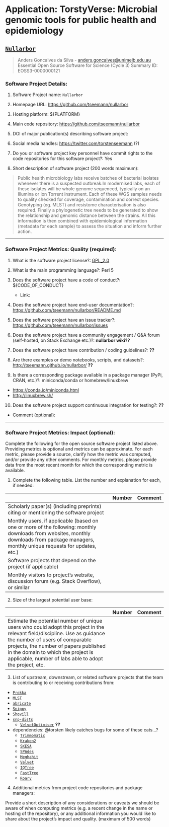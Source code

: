 # Application: TorstyVerse: Microbial genomic tools for public health and epidemiology

## [`Nullarbor`]( https://github.com/tseemann/nullarbor )

> Anders Goncalves da Silva - anders.goncalves@unimelb.edu.au Essential Open Source Software for Science (Cycle 3)
Summary
> ID: EOSS3-0000000121

### Software Project Details:

1. Software Project name: `Nullarbor`

2. Homepage URL: https://github.com/tseemann/nullarbor

3. Hosting platform: ${PLATFORM}

4. Main code repository: https://github.com/tseemann/nullarbor

5. DOI of major publication(s) describing software project:

6. Social media handles: https://twitter.com/torstenseemann (?)

7. Do you or software project key personnel have commit rights to the code repositories for this software project?: Yes

8. Short description of software project (200 words maximum):

> Public health microbiology labs receive batches of bacterial isolates whenever there is a suspected outbreak.In modernised labs, each of these isolates will be whole genome sequenced, typically on an Illumina or Ion Torrent instrument. Each of these WGS samples needs to quality checked for coverage, contamination and correct species. Genotyping (eg. MLST) and resistome characterisation is also required. Finally a phylogenetic tree needs to be generated to show the relationship and genomic distance between the strains. All this information is then combined with epidemiological information (metadata for each sample) to assess the situation and inform further action.

---

### Software Project Metrics: Quality (required):


1. What is the software project license?: [GPL_2.0]( https://raw.githubusercontent.com/tseemann/nullarbor/master/LICENSE )

2. What is the main programming language?: Perl 5

3. Does the software project have a code of conduct?: ${CODE_OF_CONDUCT}
	- Link:

4. Does the software project have end-user documentation?: https://github.com/tseemann/nullarbor/README.md

5. Does the software project have an issue tracker?: https://github.com/tseemann/nullarbor/issues

6. Does the software project have a community engagement / Q&A forum (self-hosted, on Stack Exchange etc.)?: **nullarbor wiki??**

7. Does the software project have contribution / coding guidelines?: **??**

8. Are there examples or demo notebooks, scripts, and datasets?: http://tseemann.github.io/nullarbor/ **??**

9. Is there a corresponding package available in a package manager (PyPi, CRAN, etc.)?: miniconda/conda or homebrew/linuxbrew
  - https://conda.io/miniconda.html
  - http://linuxbrew.sh/

10. Does the software project support continuous integration for testing?: **??**
  - Comment (optional):

---

### Software Project Metrics: Impact (optional):

Complete the following for the open source software project listed above. Providing metrics is optional and metrics can be approximate. For each metric, please provide a source, clarify how the metric was computed, and/or provide any other comments. For monthly metrics, please provide data from the most recent month for which the corresponding metric is available.

1. Complete the following table. List the number and explanation for each, if needed:

|                   | Number  | Comment |
| :--               | :--     | :--     |
| Scholarly paper(s) (including preprints) citing or mentioning the software project |  |  |
| Monthly users, if applicable (based on one or more of the following: monthly downloads from websites, monthly downloads from package managers, monthly unique requests for updates, etc.) |  |  |
| Software projects that depend on the project (if applicable) |  |  |
| Monthly visitors to project’s website, discussion forum (e.g. Stack Overflow), or similar |  |  |


2. Size of the largest potential user base:

|                   | Number  | Comment |
| :--               | :--     | :--     |
| Estimate the potential number of unique users who could adopt this project in the relevant field/discipline. Use as guidance the number of users of comparable projects, the number of papers published in the domain to which the project is applicable, number of labs able to adopt the project, etc. |  |  |

3. List of upstream, downstream, or related software projects that the team is contributing to or receiving contributions from:


- [`Prokka`](https://github.com/tseemann/prokka)
- [`MLST`](https://github.com/tseemann/mlst)
- [`abricate`](https://github.com/tseemann/abricate)
- [`Snippy`](https://github.com/tseemann/snippy)
- [`Shovill`](https://github.com/tseemann/shovill)
- [`snp-dists`](https://github.com/tseemann/snp-dists)
  - [`VelvetOptimiser`](https://github.com/tseemann/VelvetOptimiser) **??**
- dependencies: @torsten likely catches bugs for some of these cats...?
  - [`Trimmomatic`](https://github.com/timflutre/trimmomatic)
  - [`Kraken2`](https://github.com/DerrickWood/kraken2)
  - [`SKESA`](https://github.com/ncbi/SKESA)
  - [`SPAdes`](http://cab.spbu.ru/software/spades/)
  - [`Meghahit`](https://github.com/voutcn/megahit)
  - [`Velvet`](https://github.com/dzerbino/velvet)
  - [`IQTree`](https://www.iqtree.org/)
  - [`FastTree`](http://www.microbesonline.org/fasttree/)
  - [`Roary`](https://sanger-pathogens.github.io/Roary/)

4. Additional metrics from project code repositories and package managers:

Provide a short description of any considerations or caveats we should be aware of when computing metrics (e.g. a recent change in the name or hosting of the repository), or any additional information you would like to share about the project’s impact and quality. (maximum of 500 words)
